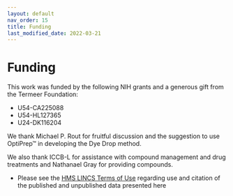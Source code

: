 ```yaml
---
layout: default
nav_order: 15
title: Funding
last_modified_date: 2022-03-21
---
```


# Funding

This work was funded by the following NIH grants and a generous gift from the Termeer Foundation:
- U54-CA225088
- U54-HL127365
- U24-DK116204

We thank Michael P. Rout for fruitful discussion and the suggestion to use OptiPrep™ in developing the Dye Drop method.

We also thank ICCB-L for assistance with compound management and drug treatments and Nathanael Gray for providing compounds.

- Please see the [HMS LINCS Terms of Use](http://lincs.hms.harvard.edu/terms/) regarding use and citation of the published and unpublished data presented here